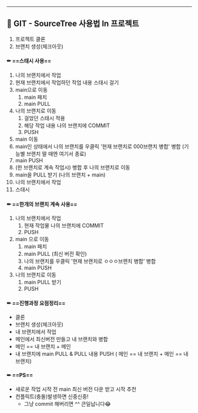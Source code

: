 <hr>

## 📌 GIT - SourceTree 사용법 In 프로젝트
1. 프로젝트 클론
2. 브랜치 생성(체크아웃)

#### ✏ ==스태시 사용==
1. 나의 브랜치에서 작업
2. 현재 브랜치에서 작업하던 작업 내용 스태시 걸기
3. main으로 이동
	1. main 패치
	2. main PULL
4. 나의 브랜치로 이동
	1. 걸었던 스태시 적용
	2. 해당 작업 내용 나의 브랜치에 COMMIT
	3. PUSH
5. main 이동
6. main인 상태에서 나의 브랜치를 우클릭 '현재 브랜치로 000브랜치 병합' 병합 (기능별 브랜치 딸 때엔 여기서 종료)
7. main PUSH
8. (한 브랜치로 계속 작업시) 병합 후 나의 브랜치로 이동
9. main을 PULL 받기 (나의 브랜치 + main)
10. 나의 브랜치에서 작업
11. 스태시

#### ✏ ==한개의 브랜치 계속 사용==
1. 나의 브랜치에서 작업
	1. 현재 작업물 나의 브랜치에 COMMIT
	2. PUSH
2. main 으로 이동
	1. main 패치
	2. main PULL (최신 버전 확인)
	3. 나의 브랜치를 우클릭 '현재 브랜치로 ㅇㅇㅇ브랜치 병합' 병합
	4. main PUSH
3. 나의 브랜치로 이동
	1. main PULL 받기
	2. PUSH


#### ✏ ==진행과정 요점정리==
- 클론
- 브랜치 생성(체크아웃)
- 내 브랜치에서 작업
- 메인에서 최신버전 만들고 내 브랜치와 병합
- 메인 == 내 브랜치 + 메인
- 내 브랜치에 main PULL  & PULL 내용 PUSH ( 메인 == 내 브랜치 + 메인 == 내 브랜치)

#### ✏ ==PS==
- 새로운 작업 시작 전 main 최신 버전 다운 받고 시작 추천
- 컨플릭트(충돌)발생하면 신중신중!
	- 그냥 commit 해버리면 ^^ 큰일납니다😂
